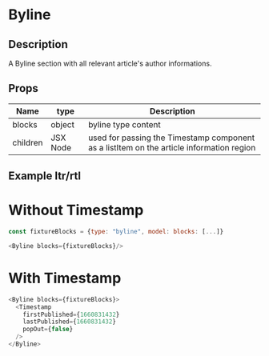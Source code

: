 # Byline

## Description

A Byline section with all relevant article's author informations.

## Props

| Name     | type     | Description                                                                              |
| -------- | -------- | ---------------------------------------------------------------------------------------- |
| blocks   | object   | byline type content                                                                      |
| children | JSX Node | used for passing the Timestamp component as a listItem on the article information region |

## Example ltr/rtl

# Without Timestamp

```javascript
const fixtureBlocks = {type: "byline", model: blocks: [...]}

<Byline blocks={fixtureBlocks}/>
```

# With Timestamp

```javascript
<Byline blocks={fixtureBlocks}>
  <Timestamp
    firstPublished={1660831432}
    lastPublished={1660831432}
    popOut={false}
  />
</Byline>
```
